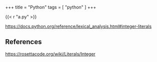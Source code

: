 +++
title = "Python"
tags = [ "python" ]
+++

{{< r "a.py" >}}

<https://docs.python.org/reference/lexical_analysis.html#integer-literals>

## References

<https://rosettacode.org/wiki/Literals/Integer>
